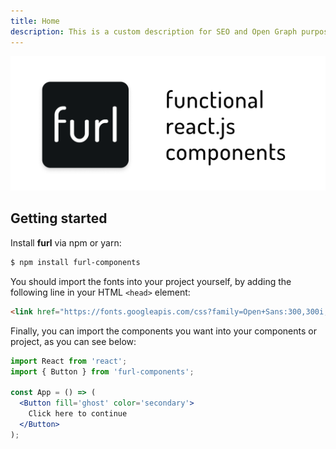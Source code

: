 ```yaml
---
title: Home
description: This is a custom description for SEO and Open Graph purposes, rather than the default generated excerpt. Simply add a description field to the frontmatter.
---
```


![furl](../assets/splash.png)

## Getting started

Install **furl** via npm or yarn:

```bash
$ npm install furl-components
```

You should import the fonts into your project yourself, by adding the following line in your HTML `<head>` element:

```html
<link href="https://fonts.googleapis.com/css?family=Open+Sans:300,300i,400,400i,600,600i|Roboto+Mono:300,300i,400,400i,500,500i|Roboto:300,300i,400,400i,500,500i&display=swap" rel="stylesheet" />
```

Finally, you can import the components you want into your components or project, as you can see below:

```jsx
import React from 'react';
import { Button } from 'furl-components';

const App = () => (
  <Button fill='ghost' color='secondary'>
    Click here to continue
  </Button>
);
```
